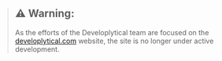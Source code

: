 > ## ⚠️ Warning:
> As the efforts of the Developlytical team are focused on the [developlytical.com](https://developlytical.com) website, the site is no longer under active development.